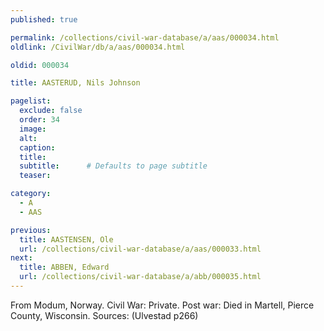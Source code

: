 ```yaml
---
published: true

permalink: /collections/civil-war-database/a/aas/000034.html
oldlink: /CivilWar/db/a/aas/000034.html

oldid: 000034

title: AASTERUD, Nils Johnson

pagelist:
  exclude: false
  order: 34
  image: 
  alt:
  caption:
  title:
  subtitle:      # Defaults to page subtitle
  teaser:

category: 
  - A 
  - AAS

previous:
  title: AASTENSEN, Ole
  url: /collections/civil-war-database/a/aas/000033.html  
next:
  title: ABBEN, Edward
  url: /collections/civil-war-database/a/abb/000035.html   
---
```

From Modum, Norway. Civil War: Private. Post war: Died in Martell, Pierce County, Wisconsin. Sources: (Ulvestad p266)